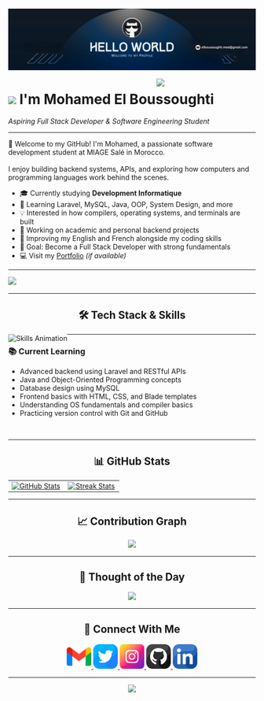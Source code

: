 <!-- Banner -->
![Mohamed's Banner](./banner.png)

<!-- Owl Image (optional aesthetic) -->
<div>
  <img align="right" width="40%" src="https://owlbertsio-resized.s3.amazonaws.com/Popper.psd.full.png">
</div>

<!-- Header -->
# <img src="https://emojis.slackmojis.com/emojis/images/1531849430/4246/blob-sunglasses.gif" width="30"/> I'm Mohamed El Boussoughti  
*Aspiring Full Stack Developer & Software Engineering Student*

---

<!-- Intro -->
<p align="left">
  👋 Welcome to my GitHub! I'm Mohamed, a passionate software development student at MIAGE Salé in Morocco.<br><br>
  I enjoy building backend systems, APIs, and exploring how computers and programming languages work behind the scenes.<br>
</p>

- 🎓 Currently studying **Development Informatique**
- 🌱 Learning Laravel, MySQL, Java, OOP, System Design, and more
- 💡 Interested in how compilers, operating systems, and terminals are built
- 🚀 Working on academic and personal backend projects
- 🧠 Improving my English and French alongside my coding skills
- 🎯 Goal: Become a Full Stack Developer with strong fundamentals
- 💻 Visit my [Portfolio](https://elboussoughti.me) *(if available)*

---

<!-- Profile Views -->
<p align="left">
  <img src="https://komarev.com/ghpvc/?username=elboussoughti&label=Profile%20views&color=0E7FC0&style=for-the-badge" />
</p>

---

<!-- Skills Animation -->
<h2 align="center">🛠 Tech Stack & Skills</h2>
<picture>
  <source media="(prefers-color-scheme: dark)" srcset="./Skills_Animation_Dark.gif">
  <source media="(prefers-color-scheme: light)" srcset="./Skills_Animation_White.gif">
  <img align="left" alt="Skills Animation" src="./Skills_Animation_White.gif">
</picture>

---

<!-- Learning -->
<h3 align="left">📚 Current Learning</h3>
<ul align="left">
  <li>Advanced backend using Laravel and RESTful APIs</li>
  <li>Java and Object-Oriented Programming concepts</li>
  <li>Database design using MySQL</li>
  <li>Frontend basics with HTML, CSS, and Blade templates</li>
  <li>Understanding OS fundamentals and compiler basics</li>
  <li>Practicing version control with Git and GitHub</li>
</ul>

<br clear="both" />

---

<!-- GitHub Stats -->
<h2 align="center">📊 GitHub Stats</h2>

<table width="100%">
  <tr>
    <td width="50%" align="center">
      <a href="https://github.com/elboussoughti">
        <img src="https://github-readme-stats.vercel.app/api?username=elboussoughti&show_icons=true&theme=tokyonight&hide_border=false" alt="GitHub Stats" />
      </a>
    </td>
    <td width="50%" align="center">
      <a href="https://github.com/elboussoughti">
        <img src="https://streak-stats.demolab.com?user=elboussoughti&theme=tokyonight&hide_border=false" alt="Streak Stats" />
      </a>
    </td>
  </tr>
</table>

---

<!-- Contributions -->
<h2 align="center">📈 Contribution Graph</h2>
<div align="center">
  <img src="https://github-readme-activity-graph.vercel.app/graph?username=elboussoughti&theme=tokyo-night" />
</div>

---

<!-- Quote Card -->
<h2 align="center">🌟 Thought of the Day</h2>
<p align="center">
  <img src="https://readme-daily-quotes.vercel.app/api?author=Albert%20Einstein&quote=Strive%20not%20to%20be%20a%20success,%20but%20rather%20to%20be%20of%20value.&theme=dark" />
</p>

---

<!-- Contact -->
<h2 align="center">🤝 Connect With Me</h2>
<div align="center">

<a href="mailto:elboussoughti@gmail.com" target="_blank">
  <img src="./gmail.png" width="50" height="50" alt="Email" />
</a>

<a href="https://x.com/elboussoughti" target="_blank">
  <img src="./twitter.png" width="50" height="50" alt="Twitter" />
</a>

<a href="https://www.instagram.com/elboussoughti" target="_blank">
  <img src="./instagram.png" width="50" height="50" alt="Instagram" />
</a>

<a href="https://github.com/elboussoughti" target="_blank">
  <img src="./github.png" width="50" height="50" alt="GitHub" />
</a>

<a href="https://www.linkedin.com/in/elboussoughti" target="_blank">
  <img src="./linkedin.png" width="50" height="50" alt="LinkedIn" />
</a>

</div>

---

<!-- Footer Wave -->
<p align="center">
  <img src="https://capsule-render.vercel.app/api?type=waving&color=gradient&height=65&section=footer"/>
</p>
